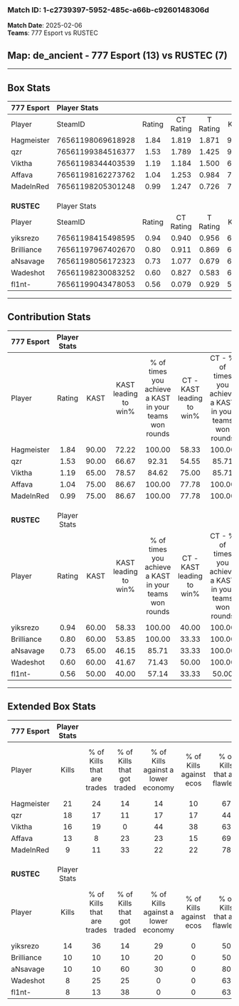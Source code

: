 ### Match ID: 1-c2739397-5952-485c-a66b-c9260148306d  
**Match Date**: 2025-02-06  
**Teams**: 777 Esport vs RUSTEC  

## **Map**: de_ancient - 777 Esport (13) vs RUSTEC (7)  
---  

## Box Stats  

| **777 Esport** | Player Stats      |        |           |          |       |       |       |         |        |      |     |
| :- | :- | :-: | :-: | :-: | :-: | :-: | :-: | :-: | :-: | :-: | :-: |
| Player         | SteamID           | Rating | CT Rating | T Rating | KAST  |  ADR  | Kills | Assists | Deaths | K/D  | HS% |
| Hagmeister     | 76561198069618928 |  1.84  |   1.819   |  1.871   | 90.00 | 100.8 |  21   |    5    |   5    | 4.20 | 61  |
| qzr            | 76561199384516377 |  1.53  |   1.789   |  1.425   | 90.00 | 89.1  |  18   |    3    |   10   | 1.80 | 61  |
| Viktha         | 76561198344403539 |  1.19  |   1.184   |  1.500   | 65.00 | 92.7  |  16   |    3    |   13   | 1.23 | 43  |
| Affava         | 76561198162273762 |  1.04  |   1.253   |  0.984   | 75.00 | 65.5  |  13   |    1    |   13   | 1.00 | 53  |
| MadeInRed      | 76561198205301248 |  0.99  |   1.247   |  0.726   | 75.00 | 60.2  |   9   |    7    |   9    | 1.00 | 22  |
|                |                   |        |           |          |       |       |       |         |        |      |     |
|                |                   |        |           |          |       |       |       |         |        |      |     |
|                |                   |        |           |          |       |       |       |         |        |      |     |
| **RUSTEC**     | Player Stats      |        |           |          |       |       |       |         |        |      |     |
| Player         | SteamID           | Rating | CT Rating | T Rating | KAST  |  ADR  | Kills | Assists | Deaths | K/D  | HS% |
| yiksrezo       | 76561198415498595 |  0.94  |   0.940   |  0.956   | 60.00 | 76.8  |  14   |    3    |   16   | 0.88 | 85  |
| Brilliance     | 76561197967402670 |  0.80  |   0.911   |  0.869   | 60.00 | 67.9  |  10   |    4    |   14   | 0.71 | 60  |
| aNsavage       | 76561198056172323 |  0.73  |   1.077   |  0.679   | 65.00 | 62.9  |  10   |    3    |   17   | 0.59 | 60  |
| Wadeshot       | 76561198230083252 |  0.60  |   0.827   |  0.583   | 60.00 | 45.4  |   8   |    2    |   15   | 0.53 | 12  |
| fl1nt-         | 76561199043478053 |  0.56  |   0.079   |  0.929   | 50.00 | 56.2  |   8   |    2    |   15   | 0.53 | 37  |
---  

## Contribution Stats  

| **777 Esport** | Player Stats |       |                      |                                                        |                           |                                                             |                          |                                                            |
| :- | :-: | :-: | :-: | :-: | :-: | :-: | :-: | :-: |
| Player         |    Rating    | KAST  | KAST leading to win% | % of times you achieve a KAST in your teams won rounds | CT - KAST leading to win% | CT - % of times you achieve a KAST in your teams won rounds | T - KAST leading to win% | T - % of times you achieve a KAST in your teams won rounds |
| Hagmeister     |     1.84     | 90.00 |        72.22         |                         100.00                         |           58.33           |                           100.00                            |          100.00          |                           100.00                           |
| qzr            |     1.53     | 90.00 |        66.67         |                         92.31                          |           54.55           |                            85.71                            |          85.71           |                           100.00                           |
| Viktha         |     1.19     | 65.00 |        78.57         |                         84.62                          |           75.00           |                            85.71                            |          83.33           |                           83.33                            |
| Affava         |     1.04     | 75.00 |        86.67         |                         100.00                         |           77.78           |                           100.00                            |          100.00          |                           100.00                           |
| MadeInRed      |     0.99     | 75.00 |        86.67         |                         100.00                         |           77.78           |                           100.00                            |          100.00          |                           100.00                           |
|                |              |       |                      |                                                        |                           |                                                             |                          |                                                            |
|                |              |       |                      |                                                        |                           |                                                             |                          |                                                            |
|                |              |       |                      |                                                        |                           |                                                             |                          |                                                            |
| **RUSTEC**     | Player Stats |       |                      |                                                        |                           |                                                             |                          |                                                            |
| Player         |    Rating    | KAST  | KAST leading to win% | % of times you achieve a KAST in your teams won rounds | CT - KAST leading to win% | CT - % of times you achieve a KAST in your teams won rounds | T - KAST leading to win% | T - % of times you achieve a KAST in your teams won rounds |
| yiksrezo       |     0.94     | 60.00 |        58.33         |                         100.00                         |           40.00           |                           100.00                            |          71.43           |                           100.00                           |
| Brilliance     |     0.80     | 60.00 |        53.85         |                         100.00                         |           33.33           |                           100.00                            |          71.43           |                           100.00                           |
| aNsavage       |     0.73     | 65.00 |        46.15         |                         85.71                          |           33.33           |                           100.00                            |          57.14           |                           80.00                            |
| Wadeshot       |     0.60     | 60.00 |        41.67         |                         71.43                          |           50.00           |                           100.00                            |          37.50           |                           60.00                            |
| fl1nt-         |     0.56     | 50.00 |        40.00         |                         57.14                          |           33.33           |                            50.00                            |          42.86           |                           60.00                            |
---  

## Extended Box Stats  

| **777 Esport** | Player Stats |                            |                            |                                    |                         |                              |                                 |        |                             |                                     |                          |                               |                            |
| :- | :-: | :-: | :-: | :-: | :-: | :-: | :-: | :-: | :-: | :-: | :-: | :-: | :-: |
| Player         |    Kills     | % of Kills that are trades | % of Kills that got traded | % of Kills against a lower economy | % of Kills against ecos | % of Kills that are flawless | % of Kills that are close duels | Deaths | % of Deaths that get traded | % of Deaths against a lower economy | % of Deaths against ecos | % of Deaths that are flawless | % of Deaths that are close |
| Hagmeister     |      21      |             24             |             14             |                 14                 |           10            |              67              |               10                |   5    |              0              |                  0                  |            0             |              60               |             20             |
| qzr            |      18      |             17             |             11             |                 17                 |           17            |              44              |                6                |   10   |             40              |                 20                  |            20            |              60               |             10             |
| Viktha         |      16      |             19             |             0              |                 44                 |           38            |              63              |                0                |   13   |             23              |                  8                  |            0             |              62               |             8              |
| Affava         |      13      |             8              |             23             |                 23                 |           15            |              69              |                8                |   13   |             31              |                 23                  |            8             |              85               |             0              |
| MadeInRed      |      9       |             11             |             33             |                 22                 |           22            |              78              |                0                |   9    |             33              |                 11                  |            11            |              33               |             22             |
|                |              |                            |                            |                                    |                         |                              |                                 |        |                             |                                     |                          |                               |                            |
|                |              |                            |                            |                                    |                         |                              |                                 |        |                             |                                     |                          |                               |                            |
|                |              |                            |                            |                                    |                         |                              |                                 |        |                             |                                     |                          |                               |                            |
| **RUSTEC**     | Player Stats |                            |                            |                                    |                         |                              |                                 |        |                             |                                     |                          |                               |                            |
| Player         |    Kills     | % of Kills that are trades | % of Kills that got traded | % of Kills against a lower economy | % of Kills against ecos | % of Kills that are flawless | % of Kills that are close duels | Deaths | % of Deaths that get traded | % of Deaths against a lower economy | % of Deaths against ecos | % of Deaths that are flawless | % of Deaths that are close |
| yiksrezo       |      14      |             36             |             14             |                 29                 |            0            |              50              |                7                |   16   |              0              |                 19                  |            0             |              69               |             6              |
| Brilliance     |      10      |             10             |             10             |                 20                 |            0            |              50              |               10                |   14   |             14              |                 29                  |            0             |              57               |             7              |
| aNsavage       |      10      |             10             |             60             |                 30                 |            0            |              80              |                0                |   17   |             24              |                 24                  |            0             |              59               |             0              |
| Wadeshot       |      8       |             25             |             25             |                 0                  |            0            |              63              |               25                |   15   |             27              |                 20                  |            0             |              73               |             7              |
| fl1nt-         |      8       |             13             |             38             |                 0                  |            0            |              63              |               13                |   15   |              7              |                 20                  |            0             |              60               |             7              |
